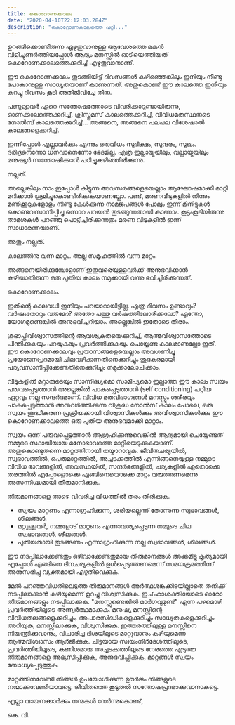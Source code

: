 ```yaml
---
title: കൊറോണക്കാലം
date: "2020-04-10T22:12:03.284Z"
description: "കൊറോണകാലത്തെ പറ്റി..."
---
```

 
ഉറങ്ങിക്കൊണ്ടിരുന്ന എഴുതുവാനുള്ള ആവേശത്തെ മകന്‍ വിളിച്ചുണര്‍ത്തിയപ്പോള്‍ ആദ്യം മനസ്സില്‍ ഓടിയെത്തിയത്  കൊറോണക്കാലത്തെക്കുറിച്ച് എഴുതുവാനാണ്.

ഈ കൊറോണക്കാലം തുടങ്ങിയിട്ട് ദിവസങ്ങള്‍ കഴിഞ്ഞെങ്കിലും ഇനിയും നീണ്ടു പോകാനുള്ള സാധ്യതയാണ് കാണുന്നത്. അതുകൊണ്ട് ഈ കാലത്തെ ഇനിയും കുറച്ചു ദിവസം കൂടി അതിജീവിച്ചേ തീരു.

പണ്ടുള്ളവര്‍ ഏറെ സന്തോഷത്തോടെ വിവരിക്കാറുണ്ടായിരുന്നു, ഓണക്കാലത്തെക്കുറിച്ച്, ക്രിസ്തുമസ് കാലത്തെക്കുറിച്ച്, വിവിധമതസ്ഥരുടെ  നോൽമ്പ് കാലത്തെക്കുറിച്ച്... അങ്ങനെ, അങ്ങനെ പലപല വിശേഷാല്‍ കാലങ്ങളെക്കുറിച്ച്.

ഇന്നിപ്പോള്‍ എല്ലാവര്‍ക്കും എന്നും ഒരുവിധം സുഭിക്ഷം, സുന്ദരം, സുഖം. ദരിദ്രനെന്നോ ധനവാനെന്നോ ഭേദമില്ല. എത്ര ഇല്ലായ്മയിലും, വല്ലായ്മയിലും മനുഷ്യര്‍ സന്തോഷിക്കാൻ പഠിച്ചുകഴിഞ്ഞിരിക്കുന്നു.

നല്ലത്.

അല്ലെങ്കിലും നാം ഇപ്പോള്‍ കിട്ടുന്ന അവസരങ്ങളെയെല്ലാം ആഘോഷമാക്കി മാറ്റി മറിക്കാന്‍ ശ്രമിച്ചുകൊണ്ടിരിക്കുകയാണല്ലോ. പണ്ട്, മരണവീടുകളില്‍ നിന്നും മണിക്കൂറുകളോളം നീണ്ടു കേള്‍ക്കുന്ന നാമജപങ്ങൾ പോലും ഇന്ന് മിനിട്ടുകള്‍ കൊണ്ടവസാനിപ്പിച്ചു സൊറ പറയല്‍ തുടങ്ങുന്നതായി കാണാം. കൂട്ടംകൂടിയിരുന്നു താമശകള്‍ പറഞ്ഞു പൊട്ടിച്ചിരിക്കുന്നതും മരണ വീടുകളില്‍ ഇന്ന് സാധാരണയാണ്.

അതും നല്ലത്.

കാലത്തിനു വന്ന മാറ്റം. അല്ല സമൂഹത്തിൽ വന്ന മാറ്റം.

അങ്ങനെയിരിക്കുമ്പോളാണ് ഇതുവരെയുള്ളവർക്ക് അനുഭവിക്കാന്‍ കഴിയാതിരുന്ന ഒരു പുതിയ കാലം നമുക്കായി വന്നു ഭവിച്ചിരിക്കുന്നത്.

കൊറോണക്കാലം.

ഇതിന്റെ കാലവധി ഇനിയും പറയാറായിട്ടില്ല. എത്ര ദിവസം ഉണ്ടാവും? വര്‍ഷംതോറും വരുമോ? അതോ പത്തു വര്‍ഷത്തിലോരിക്കലോ? എന്തോ, യോഗമുണ്ടെങ്കിൽ അനുഭവിച്ചറിയാം. അല്ലെങ്കില്‍ ഇതോടെ തീരാം.

ശുഭാപ്തിവിശ്വാസത്തിന്റെ ആവശ്യകതയെക്കുറിച്ച്, ആത്മവിശ്വാസത്തോടെ ചിന്തിക്കുകയും പറയുകയും പ്രവര്‍ത്തിക്കുകയും ചെയ്യേണ്ട  കാലമാണല്ലോ ഇത്. ഈ കൊറോണക്കാലവും പ്രയാസങ്ങളെയെല്ലാം അവഗണിച്ചു പ്രയോജനപ്രദമായി ചിലവഴിക്കുന്നതിനെക്കുറിച്ചും ശുഭകരമായി പര്യവസാനിപ്പിക്കേണ്ടതിനെക്കുറിച്ചും നമുക്കാലോചിക്കാം.

വീടുകളില്‍ മറ്റാരുടെയും സാന്നിദ്ധ്യമൊ സാമീപ്യമൊ ഇല്ലാത്ത ഈ കാലം സ്വയം പരുവപ്പെടുത്താന്‍ അല്ലെങ്കില്‍ പാകപ്പെടുത്താന്‍ (self conditioning) പറ്റിയ ഏറ്റവും നല്ല സന്ദര്‍ഭമാണ്. വിവിധ മതവിഭാഗങ്ങള്‍ മനസ്സും ശരീരവും പാകപ്പെടുത്താന്‍ അനുവര്‍ത്തിക്കുന്ന വിശുദ്ധ നോൽമ്പ് കാലം പോലെ, ഒരു സ്വയം ശുദ്ധീകരണ പ്രക്രിയക്കായി വിശ്വാസികള്‍ക്കും അവിശ്വാസികള്‍ക്കും ഈ കൊറോണക്കാലത്തെ ഒരു പുതിയ അനുഭവമാക്കി മാറ്റാം.

സ്വയം ഒന്ന് പരുവപ്പെടുത്താന്‍ ആഗ്രഹിക്കുന്നുവെങ്കില്‍ ആദ്യമായി ചെയ്യേണ്ടത് നമ്മുടെ സ്ഥായിയായ മനോഭാവത്തെ മാറ്റിയെടുക്കുകയാണ്. അതുകൊണ്ടുതന്നെ മാറ്റത്തിനായി തയ്യാറാവുക. ജീവിതചര്യയില്‍, സ്വഭാവത്തില്‍, പെരുമാറ്റത്തില്‍, അച്ചടക്കത്തില്‍ എന്നിങ്ങനെയുള്ള നമ്മുടെ വിവിധ ഭാവങ്ങളില്‍, അവസ്ഥയില്‍, സന്ദര്‍ഭങ്ങളില്‍, ചര്യകളില്‍ ഏതൊക്കെ തരത്തില്‍ എപ്പോളൊക്കെ എങ്ങിനെയൊക്കെ മാറ്റം വരുത്തണമെന്നു അസന്നിഗ്ദ്ധമായി തീരുമാനിക്കുക.

തീരുമാനങ്ങളെ താഴെ വിവരിച്ച വിധത്തില്‍ തരം തിരിക്കുക.

- സ്വയം മാറ്റണം എന്നാഗ്രഹിക്കുന്ന, ശരിയല്ലെന്ന് തോന്നുന്ന സ്വഭാവങ്ങള്‍, ശീലങ്ങള്‍.
- മറ്റുള്ളവര്‍, നമ്മളോട് മാറ്റണം എന്നാവശ്യപ്പെടുന്ന നമ്മുടെ ചില സ്വഭാവങ്ങള്‍, ശീലങ്ങള്‍.
- പുതിയതായി തുടങ്ങണം എന്നാഗ്രഹിക്കുന്ന നല്ല സ്വഭാവങ്ങള്‍, ശീലങ്ങള്‍.

ഈ നടപ്പിലാക്കേണ്ടതും ഒഴിവാക്കേണ്ടതുമായ തീരുമാനങ്ങള്‍ അക്കമിട്ടു കൃത്യമായി എപ്പോള്‍ എങ്ങിനെ ദിനചര്യകളില്‍ ഉള്‍പ്പെടുത്തണമെന്ന് സമയക്രമത്തിന്ന് അനുസരിച്ചു വ്യക്തമായി എഴുതിവെക്കുക.

മേൽ പറഞ്ഞവിധതിലെടുത്ത തീരുമാനങ്ങള്‍ അര്‍ത്ഥശങ്കക്കിടയില്ലാതെ തനിക്ക് നടപ്പിലാക്കാന്‍ കഴിയുമെന്ന് ഉറച്ചു വിശ്വസിക്കുക. ഇച്‌ഛാശക്തിയോടെ ഓരോ തീരുമാനങ്ങളും നടപ്പിലാക്കുക. "മനസ്സുണ്ടെങ്കില്‍ മാര്‍ഗവുമുണ്ട്" എന്ന പഴമൊഴി പ്രവര്‍ത്തിയിലൂടെ അന്ന്വർത്ഥമാക്കുക. മനുഷ്യ മനസ്സിന്റെ വിവിധതലങ്ങളെക്കുറിച്ചും, അപാരസിദ്ധികളെക്കുറിച്ചും സാധ്യതകളെക്കുറിച്ചും അറിയുക, മനസ്സിലാക്കുക, വിശ്വസിക്കുക. ഇത്തരത്തിലുള്ള മനസ്സിനെ നിയന്ത്രിക്കുവാനും, വിചാരിച്ച ദിശയിലൂടെ മാറ്റുവാനും കഴിയുമെന്ന ആത്മവിശ്വാസം ആർജിക്കുക. ചിട്ടയായ സ്വയംനിര്‍ദേശത്തിലൂടെ, പ്രവര്‍ത്തിയിലൂടെ, കണിശമായ അച്ചടക്കത്തിലൂടെ നേരത്തെ എടുത്ത തീരുമാനങ്ങളെ അഭ്യസിപ്പിക്കുക, അനുഭവിപ്പിക്കുക, മാറ്റങ്ങള്‍ സ്വയം ബോധ്യപ്പെടുത്തുക.

മാറ്റത്തിനുവേണ്ടി നിങ്ങള്‍ ഉപയോഗിക്കുന്ന ഊര്‍ജം നിങ്ങളുടെ നന്മാക്കുവേണ്ടിയാവട്ടെ. ജീവിതത്തെ കൂടുതല്‍ സന്തോഷപ്രദമാക്കുവാനാകട്ടെ.

എല്ലാ വായനക്കാര്‍ക്കും നന്മകള്‍ നേര്‍ന്നുകൊണ്ട്,

കെ. വി.